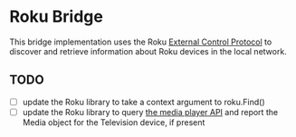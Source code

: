 # Roku Bridge

This bridge implementation uses the Roku [External Control Protocol](https://developer.roku.com/en-ca/docs/developer-program/dev-tools/external-control-api.md) to discover and retrieve information about Roku devices in the local network.

## TODO
- [ ] update the Roku library to take a context argument to roku.Find()
- [ ] update the Roku library to query [the media player API](https://developer.roku.com/en-ca/docs/developer-program/dev-tools/external-control-api.md#querymedia-player-example) and report the Media object for the Television device, if present
